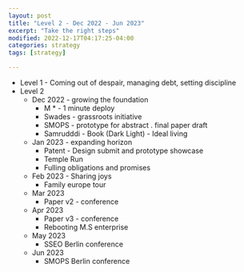 ```yaml
---
layout: post
title: "Level 2 - Dec 2022 - Jun 2023"
excerpt: "Take the right steps"
modified: 2022-12-17T04:17:25-04:00
categories: strategy
tags: [strategy]

---
```


* Level 1 - Coming out of despair, managing debt, setting discipline
* Level 2 
  * Dec 2022 - growing the foundation
    * M * - 1 minute deploy
    * Swades - grassroots initiative
    * SMOPS - prototype for abstract . final paper draft
    * Samrudddi - Book (Dark Light) - Ideal living
  * Jan 2023 - expanding horizon
    * Patent - Design submit and prototype showcase
    * Temple Run
    * Fulling obligations and promises
  * Feb 2023 - Sharing joys
    * Family europe tour
  * Mar 2023
    * Paper v2 - conference
  * Apr 2023
    * Paper v3 - conference
    * Rebooting M.S enterprise
  * May 2023
    * SSEO Berlin conference
  * Jun 2023
    * SMOPS Berlin conference
